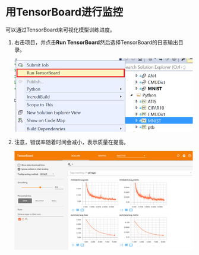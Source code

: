 # 用TensorBoard进行监控

可以通过TensorBoard来可视化模型训练进度。

1. 右击项目，并点击**Run TensorBoard**然后选择TensorBoard的日志输出目录。
    
    ![运行tensorboard](./media/run-tensorboard.png)

2. 注意，错误率随着时间会减小，表示质量在提高。
    
    ![运行tensorboard](./media/tensorboard.png)